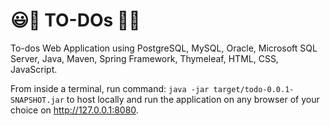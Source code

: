 # 😃📒 TO-DOs 📒😃
To-dos Web Application using PostgreSQL, MySQL, Oracle, Microsoft SQL Server, Java, Maven, Spring Framework, Thymeleaf, HTML, CSS, JavaScript.

From inside a terminal, run command: `java -jar target/todo-0.0.1-SNAPSHOT.jar` to host locally and run the application on any browser of your choice on http://127.0.0.1:8080.
